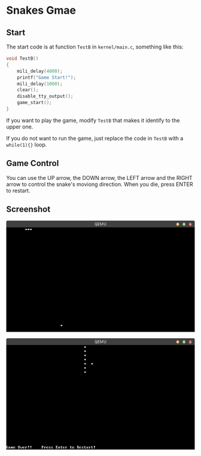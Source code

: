 # Snakes Gmae

## Start

The start code is at function `TestB`  in  `kernel/main.c`, something like this:

```C
void TestB()
{
    mili_delay(4000);
    printf("Game Start!");
    mili_delay(1000);
    clear();
    disable_tty_output();
    game_start();
}
```

If you want to play the game, modify `TestB` that makes it identify to the upper one.

If you do not want to run the game, just replace the code in `TestB` with a `while(1){}` loop.

## Game Control

You can use the UP arrow, the DOWN arrow, the LEFT arrow and the RIGHT arrow to control the snake's moviong direction. When you die, press ENTER to restart.

## Screenshot

![Snake1](snake1.png)

![Snake2](snake2.png)



